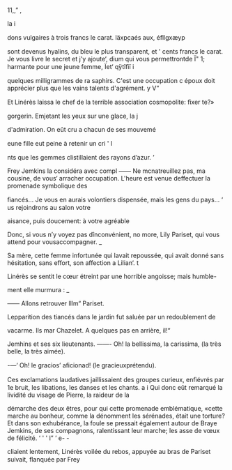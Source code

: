  
  
    
    
  

    
 

11,,” ,

la   i       

dons vulgaires à trois francs le carat. läxpcaés aux, éﬂlgxæyp 

sont devenus hyalins, du bleu le plus transparent, et '
cents francs le carat. Je vous livre le secret et j'y ajoute‘, 
dium qui vous permettrontde Ï" 1;
harmante pour une jeune femme, Ïet‘ qÿtîﬁï i 

  

quelques milligrammes de ra
saphirs. C'est une occupation c
époux doit apprécier plus que les vains talents d'agrément. y V“

Et Linérès laissa le chef de la terrible association cosmopolite: ﬁxer te?»

gorgerin.
Emjetant les yeux sur une glace, la j

d'admiration.
On eût cru a chacun de ses mouvemé

eune ﬁlle eut peine à retenir un cri ' l 

nts que les gemmes clistillaient des
rayons d’azur. ’

Frey Jemkins la considéra avec compl
—— Ne mcnatreuillez pas, ma cousine, de vous‘ arracher
occupation. L'heure est venue deffectuer la promenade symbolique des 

ﬁancés... Je vous en aurais volontiers dispensée, mais les gens du pays... ‘
us rejoindrons au salon votre

aisance, puis doucement:
à votre agréable

Donc, si vous n’y voyez pas dînconvénient, no
more, Lily Pariset, qui vous attend pour vousaccompagner. _

Sa mère, cette femme infortunée qui lavait repoussée, qui avait donné
sans hésitation, sans effort, son affection a Lilian‘. t

Linérès se sentit le cœur étreint par une horrible angoisse; mais humble-

ment elle murmura : _

—— Allons retrouver lllm“ Pariset.

Lepparition des tiancés dans le jardin fut saluée par un redoublement de

vacarme.
lls mar
Chazelet. A quelques pas en arrière, il!“

Jemhins et ses six lieutenants.
——- Oh! la bellissima, la carissima, (la très belle, la très aimée).

-—‘ Oh! le gracios’ aﬁcionad! (le gracieuxprétendu).

Ces exclamations laudatives jaillissaient des groupes curieux, enﬁévrés
par 1e bruit, les libations, les danses et les chants. a i
Qui donc eût remarqué la lividité du visage de Pierre, la raideur de la

démarche des deux êtres, pour qui cette promenade emblématique, «cette
marche au bonheur, comme la dénomment les sérénades, était une torture?
Et dans son exhubérance, la foule se pressait également autour de Braye 
Jemkins, de ses compagnons, ralentissant leur marche; les asse 
de vœux de félicité. ‘ ' ' l” ’ e- - 

cliaient lentement, Linérès voilée du rebos, appuyée au bras de
Pariset suivait, ﬂanquée par Frey

 

